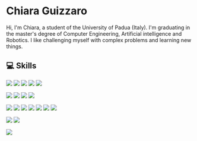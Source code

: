 <!-- <img src="https://github.com/chguizz/chguizz/blob/main/figures/myBanner_low.jpg"> -->

# Chiara Guizzaro

Hi, I'm Chiara, a student of the University of Padua (Italy). I'm graduating in the master's degree of Computer Engineering, Artificial intelligence and Robotics. I like challenging myself with complex problems and learning new things.

## 💻 Skills

![](https://img.shields.io/badge/Code-Python-informational?style=flat&logo=Python&logoColor=white&color=346cad)
![](https://img.shields.io/badge/Code-IPython-informational?style=flat&logo=Python&logoColor=white&color=346cad)
![](https://img.shields.io/badge/Code-C++-informational?style=flat&logo=C++&logoColor=white&color=346cad)
![](https://img.shields.io/badge/Code-Java-informational?style=flat&logo=Java&logoColor=white&color=346cad)
![](https://img.shields.io/badge/Code-Matlab-informational?style=flat&logo=Matlab&logoColor=white&color=346cad) 

![](https://img.shields.io/badge/Database-SQL-informational?style=flat&logo=SQL&logoColor=white&color=00acd1)
![](https://img.shields.io/badge/Tool-PostgreSQL-informational?style=flat&logoColor=white&color=00acd1)
![](https://img.shields.io/badge/Tool-pgAdmin-informational?style=flat&logoColor=white&color=00acd1)
![](https://img.shields.io/badge/Database-Firebase-informational?style=flat&logoColor=white&color=00acd1)  

![](https://img.shields.io/badge/AI-numpy-informational?style=flat&logo=numpy&logoColor=white&color=00cc7f)
![](https://img.shields.io/badge/AI-sklearn-informational?style=flat&logo=sklearn&logoColor=white&color=00cc7f)
![](https://img.shields.io/badge/AI-Keras-informational?style=flat&logo=Keras&logoColor=white&color=00cc7f)
![](https://img.shields.io/badge/AI-TensorFlow-informational?style=flat&logo=TensorFlow&logoColor=white&color=00cc7f)
![](https://img.shields.io/badge/AI-OpenCV-informational?style=flat&logo=OpenCV&logoColor=white&color=00cc7f)
![](https://img.shields.io/badge/AI-matplotlib-informational?style=flat&logo=matplotlib&logoColor=white&color=00cc7f)
![](https://img.shields.io/badge/AI-pandas-informational?style=flat&logo=pandas&logoColor=white&color=00cc7f)

![](https://img.shields.io/badge/Tool-Android_Studio-informational?style=flat&logoColor=white&color=fffa36)
![](https://img.shields.io/badge/Tool-Visual_Studio-informational?style=flat&logoColor=white&color=fffa36)

<!-- <img align="center" src="https://github-readme-stats.vercel.app/api/top-langs/?username=chguizz&theme=dark"/> --> 
<img align="center" src="https://github-readme-stats.vercel.app/api//?username=chguizz&theme=dark"/>
